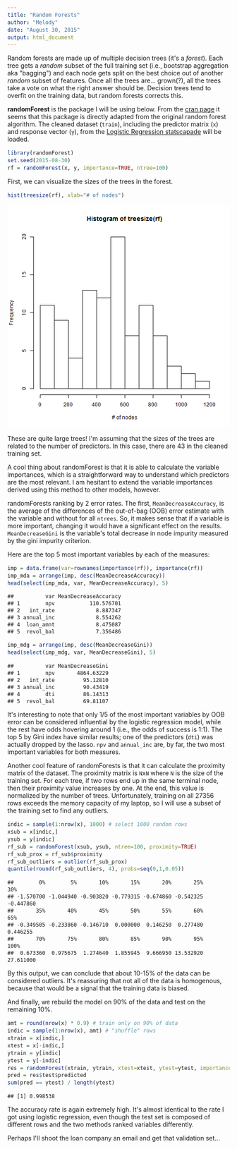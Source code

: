 ```yaml
---
title: "Random Forests"
author: "Melody"
date: "August 30, 2015"
output: html_document
---
```




Random forests are made up of multiple decision trees (it's a *forest*). Each tree gets a *random* subset of the full training set (i.e., bootstrap aggregation aka "bagging") and each node gets split on the best choice out of another *random* subset of features. Once all the trees are... grown(?), all the trees take a vote on what the right answer should be. Decision trees tend to overfit on the training data, but random forests corrects this. 

**randomForest** is the package I will be using below. From the [cran page](https://cran.r-project.org/web/packages/randomForest/index.html) it seems that this package is directly adapted from the original random forest algorithm. The cleaned dataset (`train`), including the predictor matrix (`x`) and response vector (`y`), from the [Logistic Regression statscapade](http://melodyyin.github.io/statscapades/logistic.html) will be loaded.


```r
library(randomForest)
set.seed(2015-08-30)
rf = randomForest(x, y, importance=TRUE, ntree=100)
```

First, we can visualize the sizes of the trees in the forest. 


```r
hist(treesize(rf), xlab="# of nodes")
```

![plot of chunk tsize](figure/tsize-1.png) 

These are quite large trees! I'm assuming that the sizes of the trees are related to the number of predictors. In this case, there are 43 in the cleaned training set. 

A cool thing about randomForest is that it is able to calculate the variable importances, which is a straightforward way to understand which predictors are the most relevant. I am hesitant to extend the variable importances derived using this method to other models, however. 

randomForests ranking by 2 error rates. The first, `MeanDecreaseAccuracy`, is the average of the differences of the out-of-bag (OOB) error estimate with the variable and without for all `ntrees`. So, it makes sense that if a variable is more important, changing it would have a significant effect on the results. `MeanDecreaseGini` is the variable's total decrease in node impurity measured by the gini impurity criterion. 

Here are the top 5 most important variables by each of the measures: 


```r
imp = data.frame(var=rownames(importance(rf)), importance(rf))
imp_mda = arrange(imp, desc(MeanDecreaseAccuracy))
head(select(imp_mda, var, MeanDecreaseAccuracy), 5)
```

```
##          var MeanDecreaseAccuracy
## 1        npv           110.576701
## 2   int_rate             8.887347
## 3 annual_inc             8.554262
## 4  loan_amnt             8.475087
## 5  revol_bal             7.356486
```

```r
imp_mdg = arrange(imp, desc(MeanDecreaseGini))
head(select(imp_mdg, var, MeanDecreaseGini), 5)
```

```
##          var MeanDecreaseGini
## 1        npv       4864.63229
## 2   int_rate         95.12810
## 3 annual_inc         90.43419
## 4        dti         86.14313
## 5  revol_bal         69.81107
```

It's interesting to note that only 1/5 of the most important variables by OOB error can be considered influential by the logistic regression model, while the rest have odds hovering around 1 (i.e., the odds of success is 1:1). The top 5 by Gini index have similar results; one of the predictors (`dti`) was actually dropped by the lasso. `npv` and `annual_inc` are, by far, the two most important variables for both measures. 

Another cool feature of randomForests is that it can calculate the proximity matrix of the dataset. The proximity matrix is `N`x`N` where `N` is the size of the training set. For each tree, if two rows end up in the same terminal node, then their proximity value increases by one. At the end, this value is normalized by the number of trees. Unfortunately, training on all 27356 rows exceeds the memory capacity of my laptop, so I will use a subset of the training set to find any outliers. 


```r
indic = sample(1:nrow(x), 1000) # select 1000 random rows
xsub = x[indic,]
ysub = y[indic]
rf_sub = randomForest(xsub, ysub, ntree=100, proximity=TRUE)
rf_sub_prox = rf_sub$proximity
rf_sub_outliers = outlier(rf_sub_prox)
quantile(round(rf_sub_outliers, 4), probs=seq(0,1,0.05))
```

```
##        0%        5%       10%       15%       20%       25%       30% 
## -1.570700 -1.044940 -0.903820 -0.779315 -0.674860 -0.542325 -0.447860 
##       35%       40%       45%       50%       55%       60%       65% 
## -0.349505 -0.233860 -0.146710  0.000000  0.146250  0.277480  0.446255 
##       70%       75%       80%       85%       90%       95%      100% 
##  0.673360  0.975675  1.274640  1.855945  9.666950 13.532920 27.611000
```

By this output, we can conclude that about 10-15% of the data can be considered outliers. It's reassuring that not all of the data is homogenous, because that would be a signal that the training data is biased. 

And finally, we rebuild the model on 90% of the data and test on the remaining 10%.


```r
amt = round(nrow(x) * 0.9) # train only on 90% of data
indic = sample(1:nrow(x), amt) # "shuffle" rows 
xtrain = x[indic,]
xtest = x[-indic,]
ytrain = y[indic]
ytest = y[-indic]
res = randomForest(xtrain, ytrain, xtest=xtest, ytest=ytest, importance=TRUE, ntree=100)
pred = res$test$predicted
sum(pred == ytest) / length(ytest)
```

```
## [1] 0.998538
```

The accuracy rate is again extremely high. It's almost identical to the rate I got using logistic regression, even though the test set is composed of different rows and the two methods ranked variables differently.

Perhaps I'll shoot the loan company an email and get that validation set...
